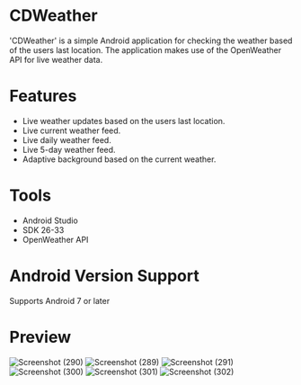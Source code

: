 # CDWeather
'CDWeather' is a simple Android application for checking the weather based of the users last location. The application makes use of the OpenWeather API for live weather data.
# Features
- Live weather updates based on the users last location.
- Live current weather feed.
- Live daily weather feed.
- Live 5-day weather feed.
- Adaptive background based on the current weather.
# Tools
- Android Studio
- SDK 26-33
- OpenWeather API
# Android Version Support
Supports Android 7 or later
# Preview
![Screenshot (290)](https://github.com/ChrisDavison8/CDWeather/assets/138244568/937f6137-2ffd-404e-8e87-4a310fe391b1)
![Screenshot (289)](https://github.com/ChrisDavison8/CDWeather/assets/138244568/d796d8ca-1ab2-47e9-ae73-fa0b5786a6de)
![Screenshot (291)](https://github.com/ChrisDavison8/CDWeather/assets/138244568/56763a86-b2f4-4c93-8a3c-2ca3566314b1)
![Screenshot (300)](https://github.com/ChrisDavison8/CDWeather/assets/138244568/46908f23-024b-42de-ab0c-45f72fc59cbe)
![Screenshot (301)](https://github.com/ChrisDavison8/CDWeather/assets/138244568/a16a8ea2-1d59-47ac-94ea-ed2d7a9a3794)
![Screenshot (302)](https://github.com/ChrisDavison8/CDWeather/assets/138244568/9083d416-4f24-4559-8b1d-fd578de8c2fc)
